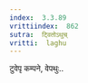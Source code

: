 ```yaml
---
index:  3.3.89
vrittiindex:  862
sutra:  ट्वितोऽथुच्
vritti:  laghu 
---
```


टुवेपृ कम्पने, वेपथुः..

